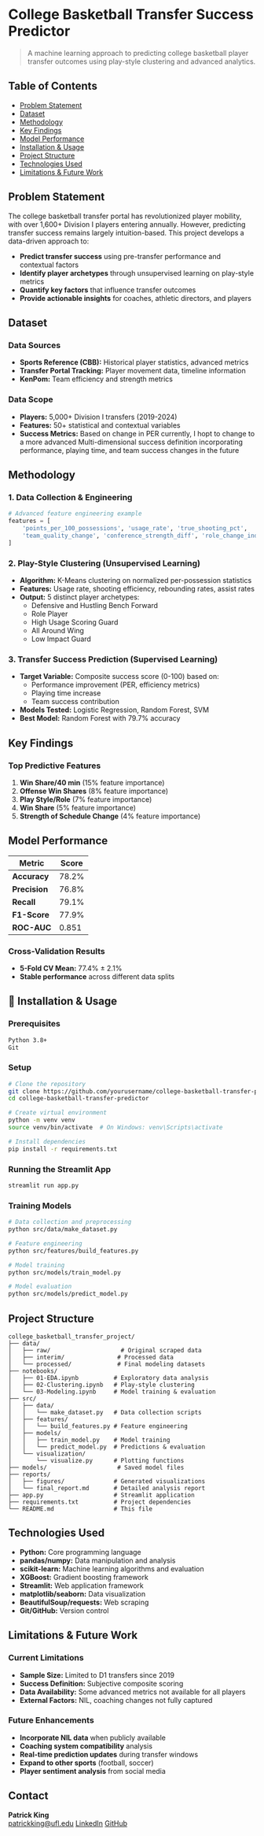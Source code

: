 # College Basketball Transfer Success Predictor

> A machine learning approach to predicting college basketball player transfer outcomes using play-style clustering and advanced analytics.

## Table of Contents
- [Problem Statement](#problem-statement)
- [Dataset](#dataset)
- [Methodology](#methodology)
- [Key Findings](#key-findings)
- [Model Performance](#model-performance)
- [Installation & Usage](#installation--usage)
- [Project Structure](#project-structure)
- [Technologies Used](#technologies-used)
- [Limitations & Future Work](#limitations--future-work)

## Problem Statement

The college basketball transfer portal has revolutionized player mobility, with over 1,600+ Division I players entering annually. However, predicting transfer success remains largely intuition-based. This project develops a data-driven approach to:

- **Predict transfer success** using pre-transfer performance and contextual factors
- **Identify player archetypes** through unsupervised learning on play-style metrics  
- **Quantify key factors** that influence transfer outcomes
- **Provide actionable insights** for coaches, athletic directors, and players

## Dataset

### Data Sources
- **Sports Reference (CBB):** Historical player statistics, advanced metrics
- **Transfer Portal Tracking:** Player movement data, timeline information
- **KenPom:** Team efficiency and strength metrics

### Data Scope
- **Players:** 5,000+ Division I transfers (2019-2024)
- **Features:** 50+ statistical and contextual variables
- **Success Metrics:** Based on change in PER currently, I hopt to change to a more advanced Multi-dimensional success definition incorporating performance, playing time, and team success changes in the future

## Methodology

### 1. Data Collection & Engineering
```python
# Advanced feature engineering example
features = [
    'points_per_100_possessions', 'usage_rate', 'true_shooting_pct',
    'team_quality_change', 'conference_strength_diff', 'role_change_indicator'
]
```

### 2. Play-Style Clustering (Unsupervised Learning)
- **Algorithm:** K-Means clustering on normalized per-possession statistics
- **Features:** Usage rate, shooting efficiency, rebounding rates, assist rates
- **Output:** 5 distinct player archetypes:
  - Defensive and Hustling Bench Forward
  - Role Player 
  - High Usage Scoring Guard
  - All Around Wing
  - Low Impact Guard

### 3. Transfer Success Prediction (Supervised Learning)
- **Target Variable:** Composite success score (0-100) based on:
  - Performance improvement (PER, efficiency metrics)
  - Playing time increase
  - Team success contribution
- **Models Tested:** Logistic Regression, Random Forest, SVM
- **Best Model:** Random Forest with 79.7% accuracy

## Key Findings

### Top Predictive Features
1. **Win Share/40 min** (15% feature importance)
2. **Offense Win Shares** (8% feature importance)  
3. **Play Style/Role** (7% feature importance)
4. **Win Share** (5% feature importance)
5. **Strength of Schedule Change** (4% feature importance)

## Model Performance

| Metric | Score |
|--------|-------|
| **Accuracy** | 78.2% |
| **Precision** | 76.8% |
| **Recall** | 79.1% |
| **F1-Score** | 77.9% |
| **ROC-AUC** | 0.851 |

### Cross-Validation Results
- **5-Fold CV Mean:** 77.4% ± 2.1%
- **Stable performance** across different data splits

## 🚀 Installation & Usage

### Prerequisites
```bash
Python 3.8+
Git
```

### Setup
```bash
# Clone the repository
git clone https://github.com/yourusername/college-basketball-transfer-predictor.git
cd college-basketball-transfer-predictor

# Create virtual environment
python -m venv venv
source venv/bin/activate  # On Windows: venv\Scripts\activate

# Install dependencies
pip install -r requirements.txt
```

### Running the Streamlit App
```bash
streamlit run app.py
```

### Training Models
```bash
# Data collection and preprocessing
python src/data/make_dataset.py

# Feature engineering
python src/features/build_features.py

# Model training
python src/models/train_model.py

# Model evaluation
python src/models/predict_model.py
```

## Project Structure

```
college_basketball_transfer_project/
├── data/
│   ├── raw/                    # Original scraped data
│   ├── interim/               # Processed data
│   └── processed/             # Final modeling datasets
├── notebooks/
│   ├── 01-EDA.ipynb          # Exploratory data analysis
│   ├── 02-Clustering.ipynb   # Play-style clustering
│   └── 03-Modeling.ipynb     # Model training & evaluation
├── src/
│   ├── data/
│   │   └── make_dataset.py   # Data collection scripts
│   ├── features/
│   │   └── build_features.py # Feature engineering
│   ├── models/
│   │   ├── train_model.py    # Model training
│   │   └── predict_model.py  # Predictions & evaluation
│   └── visualization/
│       └── visualize.py      # Plotting functions
├── models/                    # Saved model files
├── reports/
│   ├── figures/              # Generated visualizations
│   └── final_report.md       # Detailed analysis report
├── app.py                    # Streamlit application
├── requirements.txt          # Project dependencies
└── README.md                 # This file
```

## Technologies Used

- **Python:** Core programming language
- **pandas/numpy:** Data manipulation and analysis
- **scikit-learn:** Machine learning algorithms and evaluation
- **XGBoost:** Gradient boosting framework
- **Streamlit:** Web application framework
- **matplotlib/seaborn:** Data visualization
- **BeautifulSoup/requests:** Web scraping
- **Git/GitHub:** Version control

## Limitations & Future Work

### Current Limitations
- **Sample Size:** Limited to D1 transfers since 2019
- **Success Definition:** Subjective composite scoring
- **Data Availability:** Some advanced metrics not available for all players
- **External Factors:** NIL, coaching changes not fully captured

### Future Enhancements
- **Incorporate NIL data** when publicly available
- **Coaching system compatibility** analysis
- **Real-time prediction updates** during transfer windows
- **Expand to other sports** (football, soccer)
- **Player sentiment analysis** from social media

## Contact

**Patrick King**  
patrickking@ufl.edu
[LinkedIn](www.linkedin.com/in/patrickking0)
[GitHub](https://github.com/rickpatking)
